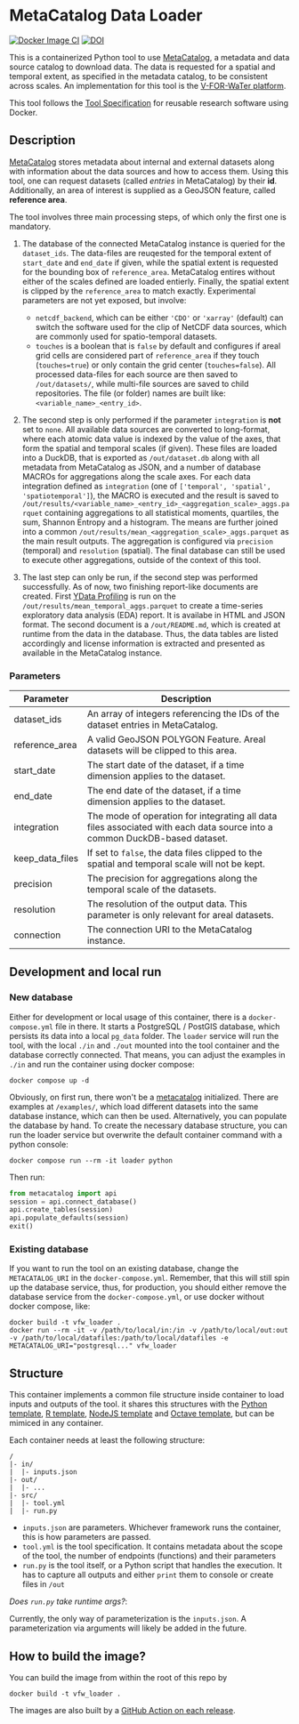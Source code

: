# MetaCatalog Data Loader

[![Docker Image CI](https://github.com/VForWaTer/tool_vforwater_loader/actions/workflows/docker-image.yml/badge.svg)](https://github.com/VForWaTer/tool_vforwater_loader/actions/workflows/docker-image.yml)
[![DOI](https://zenodo.org/badge/743434463.svg)](https://zenodo.org/doi/10.5281/zenodo.10513947)

This is a containerized Python tool to use [MetaCatalog](https://github.com/vforwater/metacatalog), a metadata and data source
catalog to download data. The data is requested for a spatial and temporal extent, as specified in the metadata catalog, to be
consistent across scales. An implementation for this tool is the [V-FOR-WaTer platform](https://portal.vforwater.de).

This tool follows the [Tool Specification](https://vforwater.github.io/tool-specs/) for reusable research software using Docker.

## Description

[MetaCatalog](https://github.com/vforwater/metacatalog) stores metadata about internal and external datasets along with
information about the data sources and how to access them. Using this tool, one can request datasets (called *entries* in MetaCatalog) by their **id**. Additionally, an area of interest is supplied as a GeoJSON feature, called **reference area**.

The tool involves three main processing steps, of which only the first one is mandatory.

1. The database of the connected MetaCatalog instance is queried for the `dataset_ids`. The data-files are reuqested for 
the temporal extent of `start_date` and `end_date` if given, while the spatial extent is requested for the bounding box
of `reference_area`. MetaCatalog entires without either of the scales defined are loaded entierly.
Finally, the spatial extent is clipped by the `reference_area` to match exactly. Experimental parameters are not yet 
exposed, but involve:
    - `netcdf_backend`, which can be either `'CDO'` or `'xarray'` (default) can switch the software used for the clip
    of NetCDF data sources, which are commonly used for spatio-temporal datasets.
    - `touches` is a boolean that is `false` by default and configures if areal grid cells are considered part of 
    `reference_area` if they touch (`touches=true`) or only contain the grid center (`touches=false`).
All processed data-files for each source are then saved to `/out/datasets/`, while multi-file sources are saved to
child repositories. The file (or folder) names are built like: `<variable_name>_<entry_id>`.

2. The second step is only performed if the parameter `integration` is **not** set to `none`.
All available data sources are converted to long-format, where each atomic data value is indexed by the value of the
axes, that form the spatial and temporal scales (if given). These files are loaded into a DuckDB, that is exported as
`/out/dataset.db` along with all metadata from MetaCatalog as JSON, and a number of database MACROs for aggregations
along the scale axes. 
For each data integration defined as `integration` (one of `['temporal', 'spatial', 'spatiotemporal']`), the MACRO is
executed and the result is saved to `/out/results/<variable_name>_<entry_id>_<aggregation_scale>_aggs.parquet` containing
aggregations to all statistical moments, quartiles, the sum, Shannon Entropy and a histogram.
The means are further joined into a common `/out/results/mean_<aggregation_scale>_aggs.parquet` as the main result 
outputs. The aggregation is configured via `precision` (temporal) and `resolution` (spatial). The final database
can still be used to execute other aggregations, outside of the context of this tool.

3. The last step can only be run, if the second step was performed successfully. As of now, two finishing report-like
documents are created. First [YData Profiling](https://docs.profiling.ydata.ai/latest/) is run on the 
`/out/results/mean_temporal_aggs.parquet` to create a time-series exploratory data analysis (EDA) report. It is 
availabe in HTML and JSON format.
The second document is a `/out/README.md`, which is created at runtime from the data in the database. Thus, the data 
tables are listed accordingly and license information is extracted and presented as available in the MetaCatalog instance.

### Parameters

| Parameter | Description |
| --- | --- |
| dataset_ids | An array of integers referencing the IDs of the dataset entries in MetaCatalog. |
| reference_area | A valid GeoJSON POLYGON Feature. Areal datasets will be clipped to this area. |
| start_date | The start date of the dataset, if a time dimension applies to the dataset. |
| end_date | The end date of the dataset, if a time dimension applies to the dataset. |
| integration | The mode of operation for integrating all data files associated with each data source into a common DuckDB-based dataset. |
| keep_data_files | If set to `false`, the data files clipped to the spatial and temporal scale will not be kept. |
| precision | The precision for aggregations along the temporal scale of the datasets. |
| resolution | The resolution of the output data. This parameter is only relevant for areal datasets. |
| connection | The connection URI to the MetaCatalog instance. |


## Development and local run

### New database

Either for development or local usage of this container, there is a `docker-compose.yml` file in there.
It starts a PostgreSQL  / PostGIS database, which persists its data into a local `pg_data` folder.
The `loader` service will run the tool, with the local `./in` and `./out` mounted into the tool container and
the database correctly connected.
That means, you can adjust the examples in `./in` and run the container using docker compose:

```
docker compose up -d
```

Obviously, on first run, there won't be a [metacatalog](https://github.com/vforwater/metacatalog) initialized. 
There are examples at `/examples/`, which load different datasets into the same database instance, which can then
be used.
Alternatively, you can populate the database by hand. To create the necessary database structure, you can run the 
loader service but overwrite the default container command with a python console:

```
docker compose run --rm -it loader python
```

Then run:

```python
from metacatalog import api
session = api.connect_database()
api.create_tables(session)
api.populate_defaults(session)
exit()
```

### Existing database

If you want to run the tool on an existing database, change the `METACATALOG_URI` in the `docker-compose.yml`.
Remember, that this will still spin up the database service, thus, for production, you should either remove
the database service from the `docker-compose.yml`, or use docker without docker compose, like:

```
docker build -t vfw_loader .
docker run --rm -it -v /path/to/local/in:/in -v /path/to/local/out:out -v /path/to/local/datafiles:/path/to/local/datafiles -e METACATALOG_URI="postgresql..." vfw_loader 
```

## Structure

This container implements a common file structure inside container to load inputs and outputs of the 
tool. it shares this structures with the [Python template](https://github.com/vforwater/tool_template_python), 
[R template](https://github.com/vforwater/tool_template_r),
[NodeJS template](https://github.com/vforwater/tool_template_node) and [Octave template](https://github.com/vforwater/tool_template_octave), 
but can be mimiced in any container.

Each container needs at least the following structure:

```
/
|- in/
|  |- inputs.json
|- out/
|  |- ...
|- src/
|  |- tool.yml
|  |- run.py
```

* `inputs.json` are parameters. Whichever framework runs the container, this is how parameters are passed.
* `tool.yml` is the tool specification. It contains metadata about the scope of the tool, the number of endpoints (functions) and their parameters
* `run.py` is the tool itself, or a Python script that handles the execution. It has to capture all outputs and either `print` them to console or create files in `/out`

*Does `run.py` take runtime args?*:

Currently, the only way of parameterization is the `inputs.json`. A parameterization via arguments will likely be added in the future.


## How to build the image?

You can build the image from within the root of this repo by
```
docker build -t vfw_loader .
```

The images are also built by a [GitHub Action on each release](https://github.com/VForWaTer/tool_vforwater_loader/pkgs/container/tbr_vforwater_loader).

